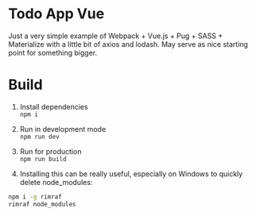 # Todo App Vue
Just a very simple example of Webpack + Vue.js + Pug + SASS + Materialize with a little bit of axios and lodash. May serve as nice starting point for something bigger.

# Build 

1. Install dependencies<br />
`npm i`

2. Run in development mode<br />
`npm run dev`

3. Run for production<br />
`npm run build`

4. Installing this can be really useful, especially on Windows to quickly delete node_modules:
```bash
npm i -g rimraf
rimraf node_modules
```
